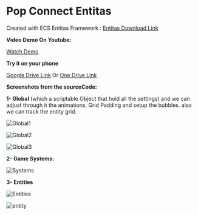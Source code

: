 # Pop Connect Entitas
Created with ECS Entitas Framework : [Entitas Download Link](https://github.com/sschmid/Entitas-CSharp)

**Video Demo On Youtube:**

[Watch Demo](https://youtu.be/P3TOWU-Y5k4)


**Try it on your phone**

[Google Drive Link](https://drive.google.com/open?id=10d-6MqNPn30ZTcenv7txLpDutvBrITu_)
Or
[One Drive Link](https://1drv.ms/u/s!Ambq7X4wLes3pW-uuUNjXOybXrmL?e=sZeB7b)

**Screenshots from the sourceCode:**

**1- Global** (which a scriptable Object that hold all the settings) and we can adjust through it the animations, Grid Padding  and setup the bubbles.
also we can track the entity grid.

![Global1](https://user-images.githubusercontent.com/62396712/78733242-2fceae80-7945-11ea-9152-b8270653f48c.PNG)

![Global2](https://user-images.githubusercontent.com/62396712/78733358-8340fc80-7945-11ea-8f81-959188f969a2.PNG)

![Global3](https://user-images.githubusercontent.com/62396712/78733369-8b00a100-7945-11ea-96e6-abc7fecf50a1.PNG)

**2- Game Systems:**

![Systems](https://user-images.githubusercontent.com/62396712/78733467-dca92b80-7945-11ea-8c4c-6d8f7ba30694.PNG)

**3- Entities**

![Entities](https://user-images.githubusercontent.com/62396712/78733520-fb0f2700-7945-11ea-90d5-869a545a5be8.PNG)

![entity](https://user-images.githubusercontent.com/62396712/78733544-082c1600-7946-11ea-8ddd-0e2158276b27.PNG)
